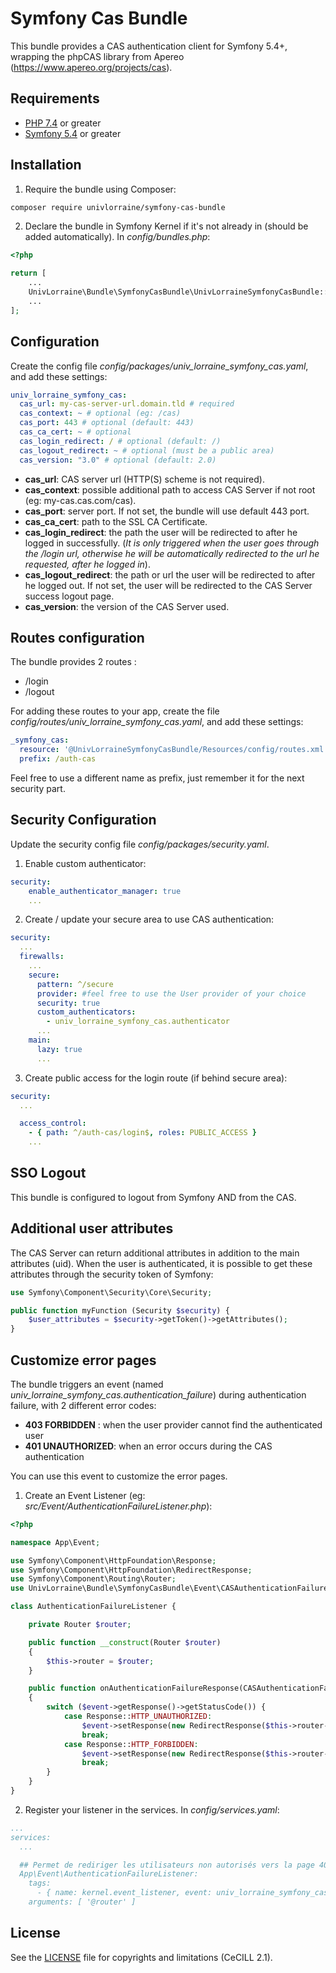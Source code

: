# Symfony Cas Bundle

This bundle provides a CAS authentication client for Symfony 5.4+, wrapping the phpCAS library from Apereo (https://www.apereo.org/projects/cas).

## Requirements
* [PHP 7.4](http://php.net/releases/7_4_0.php) or greater
* [Symfony 5.4](https://symfony.com/roadmap/5.4) or greater

## Installation

1. Require the bundle using Composer:

```sh
composer require univlorraine/symfony-cas-bundle
```

2. Declare the bundle in Symfony Kernel if it's not already in (should be added automatically).
In *config/bundles.php*: 
```php
<?php

return [
    ...
    UnivLorraine\Bundle\SymfonyCasBundle\UnivLorraineSymfonyCasBundle::class => ['all' => true],
    ...
];
```

## Configuration

Create the config file *config/packages/univ_lorraine_symfony_cas.yaml*, and add these settings:
```yaml
univ_lorraine_symfony_cas:
  cas_url: my-cas-server-url.domain.tld # required
  cas_context: ~ # optional (eg: /cas)
  cas_port: 443 # optional (default: 443)
  cas_ca_cert: ~ # optional
  cas_login_redirect: / # optional (default: /)
  cas_logout_redirect: ~ # optional (must be a public area)
  cas_version: "3.0" # optional (default: 2.0)
```

* **cas_url**: CAS server url (HTTP(S) scheme is not required).
* **cas_context**: possible additional path to access CAS Server if not root (eg: my-cas.cas.com/cas).
* **cas_port**: server port. If not set, the bundle will use default 443 port.
* **cas_ca_cert**: path to the SSL CA Certificate.
* **cas_login_redirect**: the path the user will be redirected to after he logged in successfully.
  (*It is only triggered when the user goes through the /login url, 
otherwise he will be automatically redirected to the url he requested, after he logged in*).
* **cas_logout_redirect**: the path or url the user will be redirected to after he logged out.
If not set, the user will be redirected to the CAS Server success logout page.
* **cas_version**: the version of the CAS Server used.

## Routes configuration

The bundle provides 2 routes :
* /login
* /logout

For adding these routes to your app, create the file *config/routes/univ_lorraine_symfony_cas.yaml*, and add these settings:
```yaml
_symfony_cas:
  resource: '@UnivLorraineSymfonyCasBundle/Resources/config/routes.xml'
  prefix: /auth-cas
```
Feel free to use a different name as prefix, just remember it for the next security part.

## Security Configuration

Update the security config file *config/packages/security.yaml*.

1. Enable custom authenticator:
```yaml
security:
    enable_authenticator_manager: true
    ...
```

2. Create / update your secure area to use CAS authentication:
```yaml
security:
  ...
  firewalls:
    ...
    secure:
      pattern: ^/secure
      provider: #feel free to use the User provider of your choice
      security: true
      custom_authenticators:
        - univ_lorraine_symfony_cas.authenticator
      ...
    main:
      lazy: true
      ...
```

3. Create public access for the login route (if behind secure area):
```yaml
security:
  ...

  access_control:
    - { path: ^/auth-cas/login$, roles: PUBLIC_ACCESS }
    ...
```
## SSO Logout
This bundle is configured to logout from Symfony AND from the CAS.

## Additional user attributes
The CAS Server can return additional attributes in addition to the main attributes (uid).
When the user is authenticated, it is possible to get these attributes through the security token of Symfony:

```php
use Symfony\Component\Security\Core\Security;

public function myFunction (Security $security) {
    $user_attributes = $security->getToken()->getAttributes();
}
```

## Customize error pages
The bundle triggers an event (named *univ_lorraine_symfony_cas.authentication_failure*) during authentication failure, with 2 different error codes:
* **403 FORBIDDEN** : when the user provider cannot find the authenticated user
* **401 UNAUTHORIZED**: when an error occurs during the CAS authentication

You can use this event to customize the error pages.

1. Create an Event Listener (eg: *src/Event/AuthenticationFailureListener.php*):
```php
<?php

namespace App\Event;

use Symfony\Component\HttpFoundation\Response;
use Symfony\Component\HttpFoundation\RedirectResponse;
use Symfony\Component\Routing\Router;
use UnivLorraine\Bundle\SymfonyCasBundle\Event\CASAuthenticationFailureEvent;

class AuthenticationFailureListener {

    private Router $router;

    public function __construct(Router $router)
    {
        $this->router = $router;
    }

    public function onAuthenticationFailureResponse(CASAuthenticationFailureEvent $event): void
    {
        switch ($event->getResponse()->getStatusCode()) {
            case Response::HTTP_UNAUTHORIZED:
                $event->setResponse(new RedirectResponse($this->router->generate('auth_fail')));
                break;
            case Response::HTTP_FORBIDDEN:
                $event->setResponse(new RedirectResponse($this->router->generate('access_denied')));
                break;
        }
    }
}
```

2. Register your listener in the services. In *config/services.yaml*:
```yaml
...
services:
  ...

  ## Permet de rediriger les utilisateurs non autorisés vers la page 403
  App\Event\AuthenticationFailureListener:
    tags:
      - { name: kernel.event_listener, event: univ_lorraine_symfony_cas.authentication_failure, method: onAuthenticationFailureResponse }
    arguments: [ '@router' ]

```

## License
See the [LICENSE](LICENSE) file for copyrights and limitations (CeCILL 2.1).
